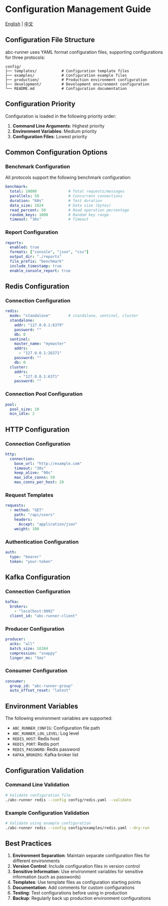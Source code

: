 # Configuration Management Guide

[English](configuration.md) | [中文](../zh/user-guide/configuration.md)

## Configuration File Structure

abc-runner uses YAML format configuration files, supporting configurations for three protocols:

```
config/
├── templates/           # Configuration template files
├── examples/            # Configuration example files
├── production/          # Production environment configuration
├── development/         # Development environment configuration
└── README.md            # Configuration documentation
```

## Configuration Priority

Configuration is loaded in the following priority order:

1. **Command Line Arguments**: Highest priority
2. **Environment Variables**: Medium priority
3. **Configuration Files**: Lowest priority

## Common Configuration Options

### Benchmark Configuration

All protocols support the following benchmark configuration:

```yaml
benchmark:
  total: 10000              # Total requests/messages
  parallels: 50             # Concurrent connections
  duration: "60s"           # Test duration
  data_size: 1024           # Data size (bytes)
  read_percent: 50          # Read operation percentage
  random_keys: 1000         # Random key range
  timeout: "30s"            # Timeout
```

### Report Configuration

```yaml
reports:
  enabled: true
  formats: ["console", "json", "csv"]
  output_dir: "./reports"
  file_prefix: "benchmark"
  include_timestamp: true
  enable_console_report: true
```

## Redis Configuration

### Connection Configuration

```yaml
redis:
  mode: "standalone"        # standalone, sentinel, cluster
  standalone:
    addr: "127.0.0.1:6379"
    password: ""
    db: 0
  sentinel:
    master_name: "mymaster"
    addrs:
      - "127.0.0.1:26371"
    password: ""
    db: 0
  cluster:
    addrs:
      - "127.0.0.1:6371"
    password: ""
```

### Connection Pool Configuration

```yaml
pool:
  pool_size: 10
  min_idle: 2
```

## HTTP Configuration

### Connection Configuration

```yaml
http:
  connection:
    base_url: "http://example.com"
    timeout: "30s"
    keep_alive: "90s"
    max_idle_conns: 50
    max_conns_per_host: 20
```

### Request Templates

```yaml
requests:
  - method: "GET"
    path: "/api/users"
    headers:
      Accept: "application/json"
    weight: 100
```

### Authentication Configuration

```yaml
auth:
  type: "bearer"
  token: "your-token"
```

## Kafka Configuration

### Connection Configuration

```yaml
kafka:
  brokers:
    - "localhost:9092"
  client_id: "abc-runner-client"
```

### Producer Configuration

```yaml
producer:
  acks: "all"
  batch_size: 16384
  compression: "snappy"
  linger_ms: "5ms"
```

### Consumer Configuration

```yaml
consumer:
  group_id: "abc-runner-group"
  auto_offset_reset: "latest"
```

## Environment Variables

The following environment variables are supported:

- `ABC_RUNNER_CONFIG`: Configuration file path
- `ABC_RUNNER_LOG_LEVEL`: Log level
- `REDIS_HOST`: Redis host
- `REDIS_PORT`: Redis port
- `REDIS_PASSWORD`: Redis password
- `KAFKA_BROKERS`: Kafka broker list

## Configuration Validation

### Command Line Validation

```bash
# Validate configuration file
./abc-runner redis --config config/redis.yaml --validate
```

### Example Configuration Validation

```bash
# Validate using example configuration
./abc-runner redis --config config/examples/redis.yaml --dry-run
```

## Best Practices

1. **Environment Separation**: Maintain separate configuration files for different environments
2. **Version Control**: Include configuration files in version control
3. **Sensitive Information**: Use environment variables for sensitive information (such as passwords)
4. **Templates**: Use template files as configuration starting points
5. **Documentation**: Add comments for custom configurations
6. **Testing**: Test configurations before using in production
7. **Backup**: Regularly back up production environment configurations